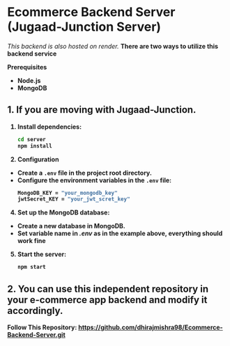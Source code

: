 # Ecommerce Backend Server (Jugaad-Junction Server)

*This backend is also hosted on render.* <b>
There are two ways to utilize this backend service<b>

**Prerequisites**
- Node.js
- MongoDB
<b>

## 1. If you are moving with Jugaad-Junction.
1. Install dependencies:
    ```bash
    cd server
    npm install
    ```

2. Configuration
- Create a `.env` file in the project root directory.
- Configure the environment variables in the `.env` file:
   ```bash
   MongoDB_KEY = "your_mongodb_key"
   jwtSecret_KEY = "your_jwt_scret_key"
  ```

4. Set up the MongoDB database:

- Create a new database in MongoDB.
- Set variable name in *.env* as in the example above, everything should work fine

5. Start the server:

    ```bash
    npm start
    ```

## 2. You can use this independent repository in your e-commerce app backend and modify it accordingly.

Follow This Repository: https://github.com/dhirajmishra98/Ecommerce-Backend-Server.git


















